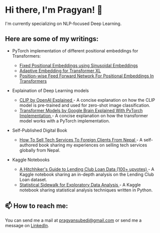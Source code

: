 # Hi there, I'm Pragyan! 👋

I'm currently specializing on NLP-focused Deep Learning.

## Here are some of my writings:

- PyTorch implementation of different positional embeddings for Transformers:

  - <a href="https://medium.com/@pragyansubedi/generating-fixed-positional-embeddings-for-input-sequences-using-sinusoidal-embeddings-f09d3d1d9ccf">Fixed Positional Embeddings using Sinusoidal Embeddings</a>
  - <a href="https://medium.com/@pragyansubedi/adaptive-embedding-for-transformer-xl-ef8f9f80d88c">Adaptive Embedding for Transformer XL </a>
  - <a href="https://medium.com/@pragyansubedi/position-wise-feed-forward-network-for-positional-embeddings-in-transformers-74e71f5a20e">Position-wise Feed Forward Network For Positional Embeddings In Transformers </a>

- Explaination of Deep Learning models
  - <a href="https://medium.com/@pragyansubedi/clip-by-openai-explained-1e4c38644356"> CLIP by OpenAI Explained </a> - A concise explanation on how the CLIP model is pre-trained and used for zero-shot image classification.
  - <a href="https://medium.com/@pragyansubedi/transformer-models-by-google-brain-explained-with-pytorch-implementation-7eeb62cceeaa"> Transformer Models by Google Brain Explained With PyTorch Implementation </a> - A concise explanation on how the transformer model works with a PyTorch implementation.
 
- Self-Published Digital Book
  - <a href="https://towardsbusiness.com/how-to-sell-tech-services-to-foreign-clients/?url_source=github_readme"> How To Sell Tech Services To Foreign Clients From Nepal </a> - A self-authored book sharing my experiences on selling tech services globally from Nepal.

- Kaggle Notebooks
  - <a href="https://www.kaggle.com/code/pragyanbo/a-hitchhiker-s-guide-to-lending-club-loan-data"> A Hitchhiker's Guide to Lending Club Loan Data (100+ upvotes) </a> - A Kaggle notebook sharing an in-depth analysis on the Lending Club Loan dataset.
  - <a href="https://www.kaggle.com/code/pragyanbo/statistical-sidewalk-for-eda"> Statistical Sidewalk for Exploratory Data Analysis  </a> - A Kaggle notebook sharing statistical analysis techniques written in Python.

## 📫 How to reach me:

You can send me a mail at pragyansubedi@gmail.com or send me a message on <a href="https://www.linkedin.com/in/pragyanbo/">LinkedIn</a>.
